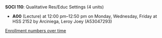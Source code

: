 **SOCI 110**: Qualitative Res/Educ Settings (4 units)

- **A00** (Lecture) at 12:00 pm–12:50 pm on Monday, Wednesday, Friday at HSS 2152 by Arciniega, Leroy Joey (A53047293)

[Enrollment numbers over time](./SOCI110.tsv)
